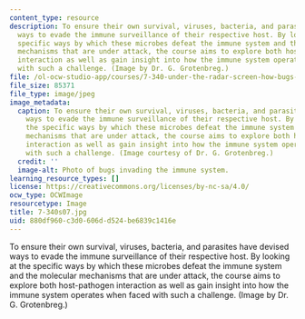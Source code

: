 ```yaml
---
content_type: resource
description: To ensure their own survival, viruses, bacteria, and parasites have devised
  ways to evade the immune surveillance of their respective host. By looking at the
  specific ways by which these microbes defeat the immune system and the molecular
  mechanisms that are under attack, the course aims to explore both host-pathogen
  interaction as well as gain insight into how the immune system operates when faced
  with such a challenge. (Image by Dr. G. Grotenbreg.)
file: /ol-ocw-studio-app/courses/7-340-under-the-radar-screen-how-bugs-trick-our-immune-defenses-spring-2007/880df960c3d0606dd524be6839c1416e_7-340s07.jpg
file_size: 85371
file_type: image/jpeg
image_metadata:
  caption: To ensure their own survival, viruses, bacteria, and parasites have devised
    ways to evade the immune surveillance of their respective host. By looking at
    the specific ways by which these microbes defeat the immune system and the molecular
    mechanisms that are under attack, the course aims to explore both host-pathogen
    interaction as well as gain insight into how the immune system operates when faced
    with such a challenge. (Image courtesy of Dr. G. Grotenbreg.)
  credit: ''
  image-alt: Photo of bugs invading the immune system.
learning_resource_types: []
license: https://creativecommons.org/licenses/by-nc-sa/4.0/
ocw_type: OCWImage
resourcetype: Image
title: 7-340s07.jpg
uid: 880df960-c3d0-606d-d524-be6839c1416e
---
```

To ensure their own survival, viruses, bacteria, and parasites have devised ways to evade the immune surveillance of their respective host. By looking at the specific ways by which these microbes defeat the immune system and the molecular mechanisms that are under attack, the course aims to explore both host-pathogen interaction as well as gain insight into how the immune system operates when faced with such a challenge. (Image by Dr. G. Grotenbreg.)
